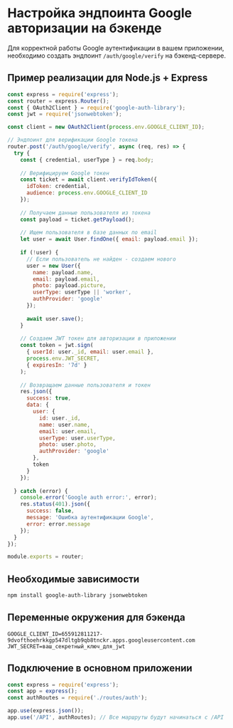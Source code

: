 # Настройка эндпоинта Google авторизации на бэкенде

Для корректной работы Google аутентификации в вашем приложении, необходимо создать эндпоинт `/auth/google/verify` на бэкенд-сервере.

## Пример реализации для Node.js + Express

```javascript
const express = require('express');
const router = express.Router();
const { OAuth2Client } = require('google-auth-library');
const jwt = require('jsonwebtoken');

const client = new OAuth2Client(process.env.GOOGLE_CLIENT_ID);

// Эндпоинт для верификации Google токена
router.post('/auth/google/verify', async (req, res) => {
  try {
    const { credential, userType } = req.body;
    
    // Верифицируем Google токен
    const ticket = await client.verifyIdToken({
      idToken: credential,
      audience: process.env.GOOGLE_CLIENT_ID
    });
    
    // Получаем данные пользователя из токена
    const payload = ticket.getPayload();
    
    // Ищем пользователя в базе данных по email
    let user = await User.findOne({ email: payload.email });
    
    if (!user) {
      // Если пользователь не найден - создаем нового
      user = new User({
        name: payload.name,
        email: payload.email,
        photo: payload.picture,
        userType: userType || 'worker',
        authProvider: 'google'
      });
      
      await user.save();
    }
    
    // Создаем JWT токен для авторизации в приложении
    const token = jwt.sign(
      { userId: user._id, email: user.email }, 
      process.env.JWT_SECRET,
      { expiresIn: '7d' }
    );
    
    // Возвращаем данные пользователя и токен
    res.json({
      success: true,
      data: {
        user: {
          id: user._id,
          name: user.name,
          email: user.email,
          userType: user.userType,
          photo: user.photo,
          authProvider: 'google'
        },
        token
      }
    });
    
  } catch (error) {
    console.error('Google auth error:', error);
    res.status(401).json({
      success: false,
      message: 'Ошибка аутентификации Google',
      error: error.message
    });
  }
});

module.exports = router;
```

## Необходимые зависимости

```bash
npm install google-auth-library jsonwebtoken
```

## Переменные окружения для бэкенда

```
GOOGLE_CLIENT_ID=655912811217-9dvofthoehrkkgp547dltgb9qb8tnckr.apps.googleusercontent.com
JWT_SECRET=ваш_секретный_ключ_для_jwt
```

## Подключение в основном приложении

```javascript
const express = require('express');
const app = express();
const authRoutes = require('./routes/auth');

app.use(express.json());
app.use('/API', authRoutes); // Все маршруты будут начинаться с /API
``` 